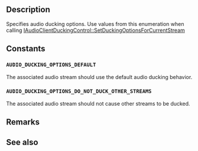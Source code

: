 ## Description

Specifies audio ducking options. Use values from this enumeration when calling [IAudioClientDuckingControl::SetDuckingOptionsForCurrentStream](https://learn.microsoft.com/windows/win32/api/audioclient/nf-audioclient-iaudioclientduckingcontrol-setduckingoptionsforcurrentstream)

## Constants

### `AUDIO_DUCKING_OPTIONS_DEFAULT`

The associated audio stream should use the default audio ducking behavior.

### `AUDIO_DUCKING_OPTIONS_DO_NOT_DUCK_OTHER_STREAMS`

The associated audio stream should not cause other streams to be ducked.

## Remarks

## See also